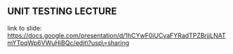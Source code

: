 ## UNIT TESTING LECTURE
link to slide: https://docs.google.com/presentation/d/1hCYwF0iUCyaFYRadTPZBrjjLNATmYTpqWp6VWuHiBQc/edit\?usp\=sharing
